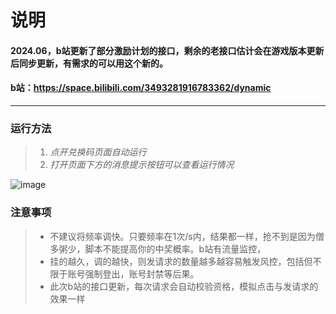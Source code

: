 # 说明
#### 2024.06，b站更新了部分激励计划的接口，剩余的老接口估计会在游戏版本更新后同步更新，有需求的可以用这个新的。
#### b站：https://space.bilibili.com/3493281916783362/dynamic
----
### 运行方法

>1. *点开兑换码页面自动运行*
>2. *打开页面下方的消息提示按钮可以查看运行情况*

![image](https://github.com/vruses/get-bili-redeem/assets/92210103/b9ca547a-8e3d-41c7-ab91-36ccf0ffefb0)

### 注意事项
>* 不建议将频率调快。只要频率在1次/s内，结果都一样，抢不到是因为僧多粥少，脚本不能提高你的中奖概率。b站有流量监控，
>* 挂的越久，调的越快，则发请求的数量越多越容易触发风控，包括但不限于账号强制登出，账号封禁等后果。
>* 此次b站的接口更新，每次请求会自动校验资格，模拟点击与发请求的效果一样




